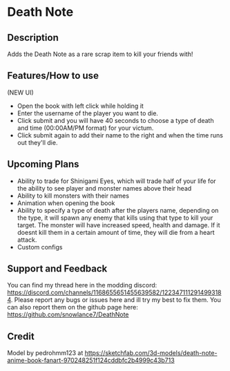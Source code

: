 # Death Note

## Description
Adds the Death Note as a rare scrap item to kill your friends with! 

## Features/How to use

(NEW UI)
- Open the book with left click while holding it
- Enter the username of the player you want to die.
- Click submit and you will have 40 seconds to choose a type of death and time (00:00AM/PM format) for your victum.
- Click submit again to add their name to the right and when the time runs out they'll die.

## Upcoming Plans

- Ability to trade for Shinigami Eyes, which will trade half of your life for the ability to see player and monster names above their head
- Ability to kill monsters with their names
- Animation when opening the book
- Ability to specify a type of death after the players name, depending on the type, it will spawn any enemy that kills using that type to kill your target. The monster will have increased speed, health and damage. If it doesnt kill them in a certain amount of time, they will die from a heart attack.
- Custom configs

## Support and Feedback
You can find my thread here in the modding discord: https://discord.com/channels/1168655651455639582/1223471112914993184. Please report any bugs or issues here and ill try my best to fix them. You can also report them on the github page here: https://github.com/snowlance7/DeathNote

## Credit
Model by pedrohmm123 at https://sketchfab.com/3d-models/death-note-anime-book-fanart-970248251f124cddbfc2b4999c43b713